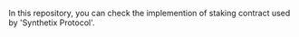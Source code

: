 In this repository, you can check the implemention of staking contract used by 'Synthetix Protocol'.
